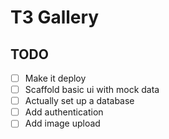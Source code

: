 # T3 Gallery 

## TODO

- [ ] Make it deploy
- [ ] Scaffold basic ui with mock data 
- [ ] Actually set up a database
- [ ] Add authentication
- [ ] Add image upload